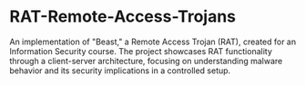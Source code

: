 # RAT-Remote-Access-Trojans
An implementation of "Beast," a Remote Access Trojan (RAT), created for an Information Security course. The project showcases RAT functionality through a client-server architecture, focusing on understanding malware behavior and its security implications in a controlled setup.
